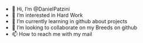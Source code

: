 - 👋 Hi, I’m @DanielPatzini
- 👀 I’m interested in Hard Work
- 🌱 I’m currently learning in github about projects
- 💞️ I’m looking to collaborate on my Breeds on github
- 📫 How to reach me with my mail                                                                                                                                        
 
<!---
DanielPatzini/DanielPatzini is a ✨ special ✨ repository because its `README.md` (this file) appears on your GitHub profile.
You can click the Preview link to take a look at your changes.
--->
